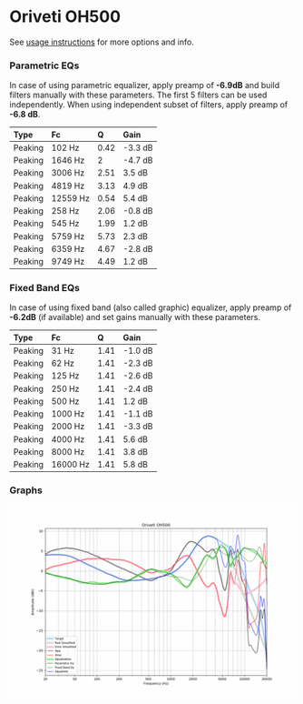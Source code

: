 # Oriveti OH500
See [usage instructions](https://github.com/jaakkopasanen/AutoEq#usage) for more options and info.

### Parametric EQs
In case of using parametric equalizer, apply preamp of **-6.9dB** and build filters manually
with these parameters. The first 5 filters can be used independently.
When using independent subset of filters, apply preamp of **-6.8 dB**.

| Type    | Fc       |    Q | Gain    |
|:--------|:---------|:-----|:--------|
| Peaking | 102 Hz   | 0.42 | -3.3 dB |
| Peaking | 1646 Hz  | 2    | -4.7 dB |
| Peaking | 3006 Hz  | 2.51 | 3.5 dB  |
| Peaking | 4819 Hz  | 3.13 | 4.9 dB  |
| Peaking | 12559 Hz | 0.54 | 5.4 dB  |
| Peaking | 258 Hz   | 2.06 | -0.8 dB |
| Peaking | 545 Hz   | 1.99 | 1.2 dB  |
| Peaking | 5759 Hz  | 5.73 | 2.3 dB  |
| Peaking | 6359 Hz  | 4.67 | -2.8 dB |
| Peaking | 9749 Hz  | 4.49 | 1.2 dB  |

### Fixed Band EQs
In case of using fixed band (also called graphic) equalizer, apply preamp of **-6.2dB**
(if available) and set gains manually with these parameters.

| Type    | Fc       |    Q | Gain    |
|:--------|:---------|:-----|:--------|
| Peaking | 31 Hz    | 1.41 | -1.0 dB |
| Peaking | 62 Hz    | 1.41 | -2.3 dB |
| Peaking | 125 Hz   | 1.41 | -2.6 dB |
| Peaking | 250 Hz   | 1.41 | -2.4 dB |
| Peaking | 500 Hz   | 1.41 | 1.2 dB  |
| Peaking | 1000 Hz  | 1.41 | -1.1 dB |
| Peaking | 2000 Hz  | 1.41 | -3.3 dB |
| Peaking | 4000 Hz  | 1.41 | 5.6 dB  |
| Peaking | 8000 Hz  | 1.41 | 3.8 dB  |
| Peaking | 16000 Hz | 1.41 | 5.8 dB  |

### Graphs
![](./Oriveti%20OH500.png)